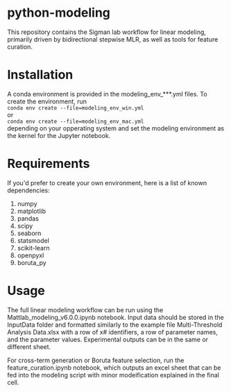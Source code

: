 # python-modeling
This repository contains the Sigman lab workflow for linear modeling, primarily driven by bidirectional stepwise MLR, as well as tools for feature curation.

# Installation
A conda environment is provided in the modeling_env_***.yml files. To create the environment, run \
`conda env create --file=modeling_env_win.yml`\
or\
`conda env create --file=modeling_env_mac.yml`\
depending on your opperating system and set the modeling environment as the kernel for the Jupyter notebook.

# Requirements
If you'd prefer to create your own environment, here is a list of known dependencies:
1. numpy
2. matplotlib
3. pandas
4. scipy
5. seaborn
6. statsmodel
7. scikit-learn
8. openpyxl
9. boruta_py

# Usage
The full linear modeling workflow can be run using the Mattlab_modeling_v6.0.0.ipynb notebook. Input data should be stored in the InputData folder and formatted similarly to the example file Multi-Threshold Analysis Data.xlsx with a row of x# identifiers, a row of parameter names, and the parameter values. Experimental outputs can be in the same or different sheet.

For cross-term generation or Boruta feature selection, run the feature_curation.ipynb notebook, which outputs an excel sheet that can be fed into the modeling script with minor modeification explained in the final cell.
